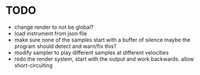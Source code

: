 # TODO

* change render to not be global?
* load instrument from json file
* make sure none of the samples start with a buffer of silence
  maybe the program should detect and warn/fix this?
* modify sampler to play different samples at different velocities
* redo the render system, start with the output and work backwards.
  allow short-circuiting
